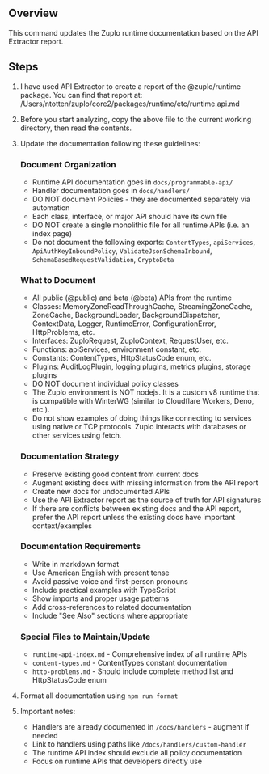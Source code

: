 ## Overview

This command updates the Zuplo runtime documentation based on the API Extractor
report.

## Steps

1. I have used API Extractor to create a report of the @zuplo/runtime package.
   You can find that report at:
   /Users/ntotten/zuplo/core2/packages/runtime/etc/runtime.api.md

2. Before you start analyzing, copy the above file to the current working
   directory, then read the contents.

3. Update the documentation following these guidelines:

   ### Document Organization

   - Runtime API documentation goes in `docs/programmable-api/`
   - Handler documentation goes in `docs/handlers/`
   - DO NOT document Policies - they are documented separately via automation
   - Each class, interface, or major API should have its own file
   - DO NOT create a single monolithic file for all runtime APIs (i.e. an index
     page)
   - Do not document the following exports: `ContentTypes`, `apiServices`,
     `ApiAuthKeyInboundPolicy`, `ValidateJsonSchemaInbound`,
     `SchemaBasedRequestValidation`, `CryptoBeta`

   ### What to Document

   - All public (@public) and beta (@beta) APIs from the runtime
   - Classes: MemoryZoneReadThroughCache, StreamingZoneCache, ZoneCache,
     BackgroundLoader, BackgroundDispatcher, ContextData, Logger, RuntimeError,
     ConfigurationError, HttpProblems, etc.
   - Interfaces: ZuploRequest, ZuploContext, RequestUser, etc.
   - Functions: apiServices, environment constant, etc.
   - Constants: ContentTypes, HttpStatusCode enum, etc.
   - Plugins: AuditLogPlugin, logging plugins, metrics plugins, storage plugins
   - DO NOT document individual policy classes
   - The Zuplo environment is NOT nodejs. It is a custom v8 runtime that is
     compatible with WinterWG (similar to Cloudflare Workers, Deno, etc.).
   - Do not show examples of doing things like connecting to services using
     native or TCP protocols. Zuplo interacts with databases or other services
     using fetch.

   ### Documentation Strategy

   - Preserve existing good content from current docs
   - Augment existing docs with missing information from the API report
   - Create new docs for undocumented APIs
   - Use the API Extractor report as the source of truth for API signatures
   - If there are conflicts between existing docs and the API report, prefer the
     API report unless the existing docs have important context/examples

   ### Documentation Requirements

   - Write in markdown format
   - Use American English with present tense
   - Avoid passive voice and first-person pronouns
   - Include practical examples with TypeScript
   - Show imports and proper usage patterns
   - Add cross-references to related documentation
   - Include "See Also" sections where appropriate

   ### Special Files to Maintain/Update

   - `runtime-api-index.md` - Comprehensive index of all runtime APIs
   - `content-types.md` - ContentTypes constant documentation
   - `http-problems.md` - Should include complete method list and HttpStatusCode
     enum

4. Format all documentation using `npm run format`

5. Important notes:
   - Handlers are already documented in `/docs/handlers` - augment if needed
   - Link to handlers using paths like `/docs/handlers/custom-handler`
   - The runtime API index should exclude all policy documentation
   - Focus on runtime APIs that developers directly use
